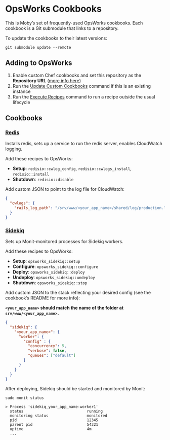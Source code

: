 # OpsWorks Cookbooks
This is Moby’s set of frequently-used OpsWorks cookbooks. Each cookbook is a Git submodule that links to a repository.

To update the cookbooks to their latest versions:

```
git submodule update --remote
```

## Adding to OpsWorks
1. Enable custom Chef cookbooks and set this repository as the **Repository URL** ([more info here](http://docs.aws.amazon.com/opsworks/latest/userguide/workingcookbook-installingcustom-enable.html))
2. Run the [Update Custom Cookbooks](http://docs.aws.amazon.com/opsworks/latest/userguide/workingcookbook-installingcustom-enable-update.html) command if this is an existing instance
3. Run the [Execute Recipes](http://docs.aws.amazon.com/opsworks/latest/userguide/workingstacks-commands.html) command to run a recipe outside the usual lifecycle

## Cookbooks
### [Redis](https://github.com/mobyinc/opsworks-redis)
Installs redis, sets up a service to run the redis server, enables CloudWatch logging.

Add these recipes to OpsWorks:

* **Setup**: `redisio::cwlog_config`, `redisio::cwlogs_install`, `redisio::install`
* **Shutdown**: `redisio::disable`

Add custom JSON to point to the log file for CloudWatch:

```json
{
  "cwlogs": {
    "rails_log_path": "/srv/www/<your_app_name>/shared/log/production.log"
  }
}
```

### [Sidekiq](https://github.com/drakerlabs/opsworks_sidekiq)
Sets up Monit-monitored processes for Sidekiq workers.

Add these recipes to OpsWorks:

* **Setup**: `opsworks_sidekiq::setup`
* **Configure**: `opsworks_sidekiq::configure`
* **Deploy**: `opsworks_sidekiq::deploy`
* **Undeploy**: `opsworks_sidekiq::undeploy`
* **Shutdown**: `opsworks_sidekiq::stop`

Add custom JSON to the stack reflecting your desired config (see the cookbook’s README for more info):

**`<your_app_name>` should match the name of the folder at `srv/www/<your_app_name>`.**

```json
{
  "sidekiq": {
    "<your_app_name>": {
      "worker": {
        "config" : {
          "concurrency": 5,
          "verbose": false,
          "queues": ["default"]
        }
      }
    }
  }
}
```

After deploying, Sidekiq should be started and monitored by Monit:

```
sudo monit status

> Process 'sidekiq_your_app_name-worker1'
  status                            running
  monitoring status                 monitored
  pid                               12345
  parent pid                        54321
  uptime                            4m
  ...
```
